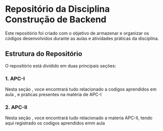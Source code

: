 # Repositório da Disciplina Construção de Backend

Este repositório foi criado com o objetivo de armazenar e organizar os códigos desenvolvidos durante as aulas e atividades práticas da disciplina.

## Estrutura do Repositório

O repositório está dividido em duas principais seções:

### 1. APC-I
Nesta seção , voce encontrará tudo relacionado a codigos aprendidos em aula , e praticas presentes na matéria de APC-I

### 2. APC-II
Nesta seção , voce encontrará tudo relacionado a materia APC-II, tendo aqui registrado os codigos aprendidos emm aula



